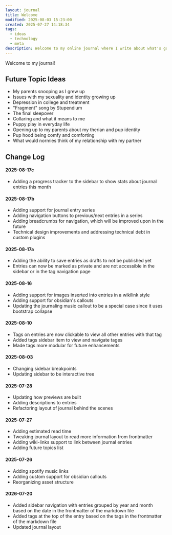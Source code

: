 ```yaml
---
layout: journal
title: Welcome
modified: 2025-08-03 15:23:00
created: 2025-07-27 14:18:34
tags:
  - ideas
  - technology
  - meta
description: Welcome to my online journal where I write about what's going on in my life.
---
```

Welcome to my journal!

## Future Topic Ideas
- My parents snooping as I grew up
- Issues with my sexuality and identity growing up
- Depression in college and treatment
- "Fragment" song by Stupendium
- The final sleepover
- Collaring and what it means to me
- Puppy play in everyday life
- Opening up to my parents about my therian and pup identity
- Pup hood being comfy and comforting
- What would normies think of my relationship with my partner

## Change Log

#### 2025-08-17c
- Adding a progress tracker to the sidebar to show stats about journal entries this month

#### 2025-08-17b
- Adding support for journal entry series
- Adding navigation buttons to previous/next entries in a series
- Adding breadcrumbs for navigation, which will be improved upon in the future
- Technical design improvements and addressing technical debt in custom plugins

#### 2025-08-17a
- Adding the ability to save entries as drafts to not be published yet
- Entries can now be marked as private and are not accessible in the sidebar or in the tag navigation page

#### 2025-08-16
- Adding support for images inserted into entries in a wikilink style
- Adding support for obsidian's callouts
- Updating the journaling music callout to be a special case since it uses bootstrap collapse

#### 2025-08-10
- Tags on entries are now clickable to view all other entries with that tag
- Added tags sidebar item to view and navigate tages
- Made tags more modular for future enhancements

#### 2025-08-03
- Changing sidebar breakpoints
- Updating sidebar to be interactive tree

#### 2025-07-28
- Updating how previews are built
- Adding descriptions to entries
- Refactoring layout of journal behind the scenes

#### 2025-07-27
- Adding estimated read time
- Tweaking journal layout to read more information from frontmatter
- Adding wiki-links support to link between journal entries
- Adding future topics list

#### 2025-07-26
- Adding spotify music links
- Adding custom support for obsidian callouts
- Reorganizing asset structure

#### 2026-07-20
- Added sidebar navigation with entries grouped by year and month based on the date in the frontmatter of the markdown file
- Added tags at the top of the entry based on the tags in the frontmatter of the markdown file
- Updated journal layout